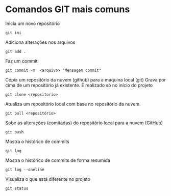# Comandos GIT mais comuns

Inicia um novo repositório
```
git ini
```

Adiciona alterações nos arquivos
```
git add .
```

Faz um commit
```
git commit -m  <arquivo> "Mensagem commit"
```

Copia um repositório da nuvem (github) para a máquina local (git)
Grava por cima de um repositório já existente.
É realizado só no início do projeto
```
git clone <repositorio>
```

Atualiza um repositório local com base no repositório da nuvem.
```
git pull <repositório>
```

Sobe as alterações (comitadas) do repositório local para a nuvem (GitHub)
```
git push
```

Mostra o histórico de commits
```
git log
```

Mostra o histórico de commits de forma resumida
```
git log --oneline
```

Visualiza o que está diferente no projeto
```
git status
```